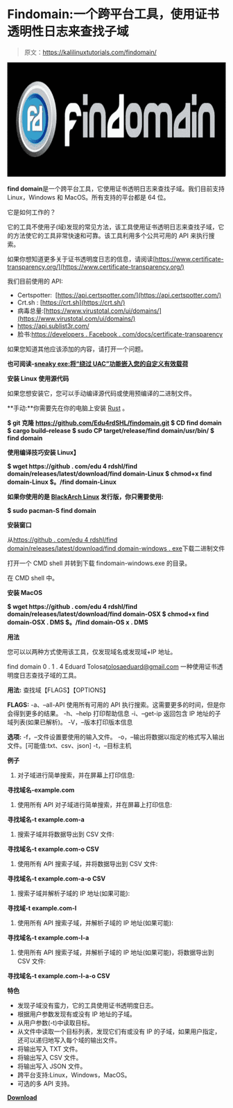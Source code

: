 # Findomain:一个跨平台工具，使用证书透明性日志来查找子域

> 原文：<https://kalilinuxtutorials.com/findomain/>

[![Findomain : A Cross-Platform Tool That Use Certificate Transparency Logs To Find Subdomains](img/dd0ff8eb1a20336698965531b6ecd060.png "Findomain : A Cross-Platform Tool That Use Certificate Transparency Logs To Find Subdomains")](https://1.bp.blogspot.com/-moS8X97lrwI/XSjDU1Z7V1I/AAAAAAAABUY/L5SC03qa0FYRRjqpcspdeUw8at4QJZr7QCLcBGAs/s1600/Findomain%25281%2529.png)

**find domain**是一个跨平台工具，它使用证书透明日志来查找子域。我们目前支持 Linux，Windows 和 MacOS。所有支持的平台都是 64 位。

它是如何工作的？

它的工具不使用子(域)发现的常见方法，该工具使用证书透明日志来查找子域，它的方法使它的工具非常快速和可靠。该工具利用多个公共可用的 API 来执行搜索。

如果你想知道更多关于证书透明度日志的信息，请阅读[https://www.certificate-transparency.org/](https://www.certificate-transparency.org/)

我们目前使用的 API:

*   Certspotter:  [https://api.certspotter.com/](https://api.certspotter.com/)
*   Crt.sh : [https://crt.sh](https://crt.sh/)
*   病毒总量:[https://www.virustotal.com/ui/domains/](https://www.virustotal.com/ui/domains/)
*   https://api.sublist3r.com/
*   脸书:[https://developers . Facebook . com/docs/certificate-transparency](https://developers.facebook.com/docs/certificate-transparency)

如果您知道其他应该添加的内容，请打开一个问题。

**也可阅读-[sneaky exe:将“绕过 UAC”功能嵌入您的自定义有效载荷](https://kalilinuxtutorials.com/sneakyexe-embedding-uac-bypassing/)**

**安装 Linux 使用源代码**

如果您想安装它，您可以手动编译源代码或使用预编译的二进制文件。

**手动:**你需要先在你的电脑上安装 [Rust](https://www.rust-lang.org/) 。

**$ git 克隆 https://github.com/Edu4rdSHL/findomain.git
$ CD find domain
$ cargo build–release
$ sudo CP target/release/find domain/usr/bin/
$ find domain**

**使用编译技巧安装 Linux】**

**$ wget https://github . com/edu 4 rdshl/find domain/releases/latest/download/find domain-Linux
$ chmod+x find domain-Linux
$。/find domain-Linux**

**如果你使用的是 [BlackArch Linux](https://blackarch.org/) 发行版，你只需要使用:**

**$ sudo pacman-S find domain**

**安装窗口**

从[https://github . com/edu 4 rdshl/find domain/releases/latest/download/find domain-windows . exe](https://github.com/Edu4rdSHL/findomain/releases/latest/download/findomain-windows.exe)下载二进制文件

打开一个 CMD shell 并转到下载 findomain-windows.exe 的目录。

在 CMD shell 中。

**安装 MacOS**

**$ wget https://github . com/edu 4 rdshl/find domain/releases/latest/download/find domain-OSX
$ chmod+x find domain-OSX . DMS
$。/find domain-OS x . DMS**

**用法**

您可以以两种方式使用该工具，仅发现域名或发现域+IP 地址。

find domain 0 . 1 . 4
Eduard Tolosa[tolosaeduard@gmail.com](mailto:tolosaeduard@gmail.com)
一种使用证书透明度日志查找子域的工具。

**用法:**
查找域【FLAGS】【OPTIONS】

**FLAGS:**
-a、–all-API 使用所有可用的 API 执行搜索。这需要更多的时间，但是你会得到更多的结果。
-h、–help 打印帮助信息
-i、–get-ip 返回包含 IP 地址的子域列表(如果已解析)。
-V，–版本打印版本信息

**选项:**
-f，–文件设置要使用的输入文件。
-o，–输出将数据以指定的格式写入输出文件。[可能值:txt、csv、json]
-t，–目标主机

**例子**

1.  对子域进行简单搜索，并在屏幕上打印信息:

**寻找域名-example.com**

1.  使用所有 API 对子域进行简单搜索，并在屏幕上打印信息:

**寻找域名-t example.com-a**

1.  搜索子域并将数据导出到 CSV 文件:

**寻找域名-t example.com-o CSV**

1.  使用所有 API 搜索子域，并将数据导出到 CSV 文件:

**寻找域名-t example.com-a-o CSV**

1.  搜索子域并解析子域的 IP 地址(如果可能):

**寻找域-t example.com-I**

1.  使用所有 API 搜索子域，并解析子域的 IP 地址(如果可能):

**寻找域名-t example.com-I-a**

1.  使用所有 API 搜索子域，并解析子域的 IP 地址(如果可能)，将数据导出到 CSV 文件:

**寻找域名-t example.com-I-a-o CSV**

**特色**

*   发现子域没有蛮力，它的工具使用证书透明度日志。
*   根据用户参数发现有或没有 IP 地址的子域。
*   从用户参数(-t)中读取目标。
*   从文件中读取一个目标列表，发现它们有或没有 IP 的子域，如果用户指定，还可以递归地写入每个域的输出文件。
*   将输出写入 TXT 文件。
*   将输出写入 CSV 文件。
*   将输出写入 JSON 文件。
*   跨平台支持:Linux，Windows，MacOS。
*   可选的多 API 支持。

[**Download**](https://github.com/edu4rdshl/findomain)